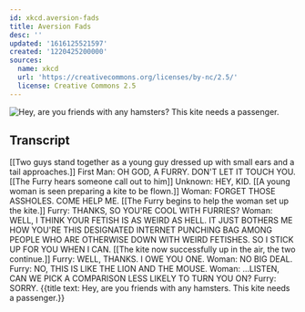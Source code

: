 ```yaml
---
id: xkcd.aversion-fads
title: Aversion Fads
desc: ''
updated: '1616125521597'
created: '1220425200000'
sources:
  name: xkcd
  url: 'https://creativecommons.org/licenses/by-nc/2.5/'
  license: Creative Commons 2.5
---
```

![Hey, are you friends with any hamsters?  This kite needs a passenger.](https://imgs.xkcd.com/comics/aversion_fads.png)

## Transcript
[[Two guys stand together as a young guy dressed up with small ears and a tail approaches.]]
First Man: OH GOD, A FURRY. DON'T LET IT TOUCH YOU.
[[The Furry hears someone call out to him]]
Unknown: HEY, KID.
[[A young woman is seen preparing a kite to be flown.]]
Woman: FORGET THOSE ASSHOLES.  COME HELP ME.
[[The Furry begins to help the woman set up the kite.]]
Furry: THANKS, SO YOU'RE COOL WITH FURRIES?
Woman: WELL, I THINK YOUR FETISH IS AS WEIRD AS HELL.  IT JUST BOTHERS ME HOW YOU'RE THIS DESIGNATED INTERNET PUNCHING BAG AMONG PEOPLE WHO ARE OTHERWISE DOWN WITH WEIRD FETISHES.  SO I STICK UP FOR YOU WHEN I CAN.
[[The kite now successfully up in the air, the two continue.]]
Furry: WELL, THANKS.  I OWE YOU ONE.
Woman: NO BIG DEAL.
Furry: NO, THIS IS LIKE THE LION AND THE MOUSE.
Woman: ...LISTEN, CAN WE PICK A COMPARISON LESS LIKELY TO TURN YOU ON?
Furry: SORRY.
{{title text: Hey, are you friends with any hamsters.  This kite needs a passenger.}}

